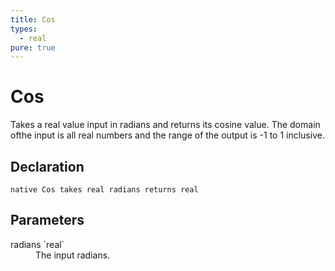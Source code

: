 ```yaml
---
title: Cos
types:
  - real
pure: true
---
```


# Cos
Takes a real value input in radians and returns its cosine value. The domain ofthe input is all real numbers and the range of the output is -1 to 1 inclusive.

## Declaration

```
native Cos takes real radians returns real
```

## Parameters
<dl>
  <dt>radians `real`</dt>
  <dd>The input radians.</dd>
</dl>